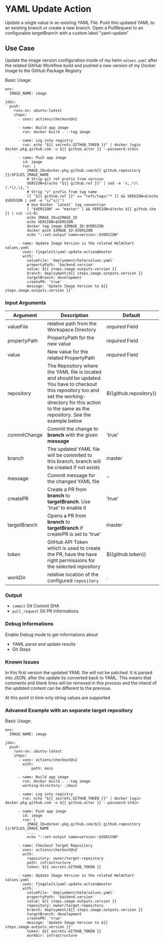 # YAML Update Action

Update a single value in an existing YAML File. 
Push this updated YAML to an existing branch or create a new branch.
Open a PullRequest to an configurable targetBranch with a custom label "yaml-update"

## Use Case

Update the image version configuration inside of my helm `values.yaml` after the related GitHub Workflow build and pushed a new version of my Docker Image to the GitHub Package Registry

Basic Usage:
```
env:
  IMAGE_NAME: image

jobs:
  push:
    runs-on: ubuntu-latest
    steps:
      - uses: actions/checkout@v2

      - name: Build app image
        run: docker build . --tag image

      - name: Log into registry
        run: echo "${{ secrets.GITHUB_TOKEN }}" | docker login docker.pkg.github.com -u ${{ github.actor }} --password-stdin

      - name: Push app image
        id: image
        run: |
          IMAGE_ID=docker.pkg.github.com/${{ github.repository }}/$FILES_IMAGE_NAME
          # Strip git ref prefix from version
          VERSION=$(echo "${{ github.ref }}" | sed -e 's,.*/\(.*\),\1,')
          # Strip "v" prefix from tag name
          [[ "${{ github.ref }}" == "refs/tags/"* ]] && VERSION=$(echo $VERSION | sed -e 's/^v//')
          # Use Docker `latest` tag convention
          [ "$VERSION" == "master" ] && VERSION=$(echo ${{ github.sha }} | cut -c1-8)
          echo IMAGE_ID=$IMAGE_ID
          echo VERSION=$VERSION
          docker tag image $IMAGE_ID:$VERSION
          docker push $IMAGE_ID:$VERSION
          echo "::set-output name=version::$VERSION"

      - name: Update Image Version in the related HelmChart values.yaml
        uses: fjogeleit/yaml-update-action@master
        with:
          valueFile: 'deplyoment/helm/values.yaml'
          propertyPath: 'backend.version'
          value: ${{ steps.image.outputs.version }}
          branch: deployment/${{ steps.image.outputs.version }}
          targetBranch: development
          createPR: 'true'
          message: 'Update Image Version to ${{ steps.image.outputs.version }}' 
```

### Input Arguments

|Argument  |  Description  |  Default  |
|----------|---------------|-----------|
|valueFile | relative path from the Workspace Directory| _required_ Field |
|propertyPath| PropertyPath for the new value | _required_ Field |
|value  | New value for the related PropertyPath| _required_ Field |
|repository| The Repository where the YAML file is located and should be updated. You have to checkout this repository too and set the working-directory for this action to the same as the repository. See the example below | ${{github.repository}} |
|commitChange| Commit the change to __branch__ with the given __message__ | 'true' |
|branch    | The updated YAML file will be commited to this branch, branch will be created if not exists | master |
|message| Commit message for the changed YAML file | ''|
|createPR| Create a PR from __branch__ to __targetBranch__. Use 'true' to enable it | 'true' |
|targetBranch| Opens a PR from __branch__ to __targetBranch__  if createPR is set to 'true' | master |
|token| GitHub API Token which is used to create the PR, have the have right permissions for the selected repository | ${{github.token}}|
|workDir| relative location of the configured `repository` | . |

### Output

- `commit` Git Commit SHA
- `pull_request` Git PR Informations

### Debug Informations

Enable Debug mode to get informations about

- YAML parse and update results
- Git Steps

### Known Issues

In this first version the updated YAML file will not be patched. It is parsed into JSON, after the update its converted back to YAML. This means that comments and blank lines will be removed in this process and the intend of the updated content can be different to the previous.

At this point in time only string values are supported

### Advaned Example with an separate target repository


Basic Usage:
```
env:
  IMAGE_NAME: image

jobs:
  push:
    runs-on: ubuntu-latest
    steps:
      - uses: actions/checkout@v2
        with:
            path: main

      - name: Build app image
        run: docker build . --tag image
        working-directory: ./main

      - name: Log into registry
        run: echo "${{ secrets.GITHUB_TOKEN }}" | docker login docker.pkg.github.com -u ${{ github.actor }} --password-stdin

      - name: Push app image
        id: image
        run: |
          IMAGE_ID=docker.pkg.github.com/${{ github.repository }}/$FILES_IMAGE_NAME
          ....
          echo "::set-output name=version::$VERSION"

      - name: Checkout Target Repository
        uses: actions/checkout@v2
        with:
          repository: owner/target-repository
          path: infrastructure
          token: ${{ secrets.GITHUB_TOKEN }} 

      - name: Update Image Version in the related HelmChart values.yaml
        uses: fjogeleit/yaml-update-action@master
        with:
          valueFile: 'deplyoment/helm/values.yaml'
          propertyPath: 'backend.version'
          value: ${{ steps.image.outputs.version }}
          repository: owner/target-repository
          branch: deployment/${{ steps.image.outputs.version }}
          targetBranch: development
          createPR: 'true'
          message: 'Update Image Version to ${{ steps.image.outputs.version }}'
          token: ${{ secrets.GITHUB_TOKEN }}
          workDir: infrastructure
```
